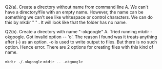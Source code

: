 Q2(a). Create a directory without name from command line
A. We can't have a directory/file with an empty name. However, the name can be something we can't see like whitespace or control characters. We can do this by mkdir " " . It will look like that the folder has no name.


Q2(b). Create a directory with name "-okgoogle"
A. Tried running mkdir -okgoogle. Got invalid option -- 'o'. The reason I found was it treats anything after (-) as an option. -o is used to write output to files. But there is no such option. Hence error. There are 2 options for creating files with this kind of name.

`mkdir ./-okgoogle`
`mkdir -- -okgoogle`
